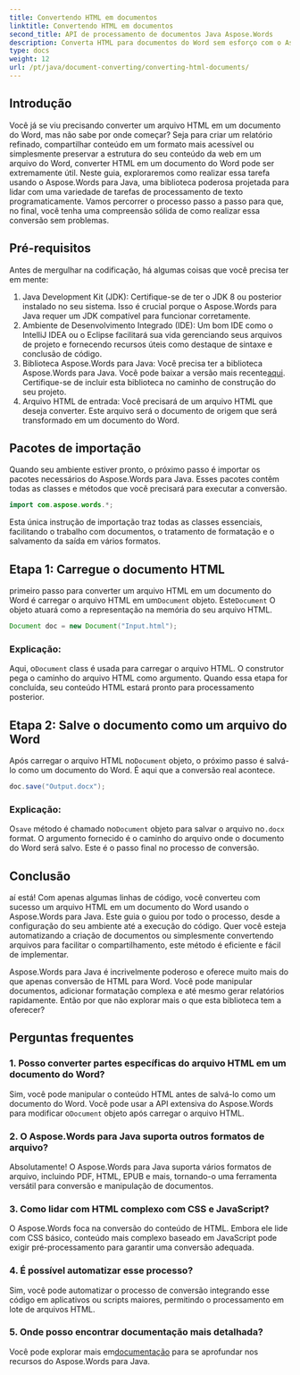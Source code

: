 ```yaml
---
title: Convertendo HTML em documentos
linktitle: Convertendo HTML em documentos
second_title: API de processamento de documentos Java Aspose.Words
description: Converta HTML para documentos do Word sem esforço com o Aspose.Words para Java. Aprenda como executar essa conversão em apenas algumas etapas com nosso guia abrangente.
type: docs
weight: 12
url: /pt/java/document-converting/converting-html-documents/
---
```


## Introdução

Você já se viu precisando converter um arquivo HTML em um documento do Word, mas não sabe por onde começar? Seja para criar um relatório refinado, compartilhar conteúdo em um formato mais acessível ou simplesmente preservar a estrutura do seu conteúdo da web em um arquivo do Word, converter HTML em um documento do Word pode ser extremamente útil. Neste guia, exploraremos como realizar essa tarefa usando o Aspose.Words para Java, uma biblioteca poderosa projetada para lidar com uma variedade de tarefas de processamento de texto programaticamente. Vamos percorrer o processo passo a passo para que, no final, você tenha uma compreensão sólida de como realizar essa conversão sem problemas.

## Pré-requisitos

Antes de mergulhar na codificação, há algumas coisas que você precisa ter em mente:

1. Java Development Kit (JDK): Certifique-se de ter o JDK 8 ou posterior instalado no seu sistema. Isso é crucial porque o Aspose.Words para Java requer um JDK compatível para funcionar corretamente.
2. Ambiente de Desenvolvimento Integrado (IDE): Um bom IDE como o IntelliJ IDEA ou o Eclipse facilitará sua vida gerenciando seus arquivos de projeto e fornecendo recursos úteis como destaque de sintaxe e conclusão de código.
3.  Biblioteca Aspose.Words para Java: Você precisa ter a biblioteca Aspose.Words para Java. Você pode baixar a versão mais recente[aqui](https://releases.aspose.com/words/java/). Certifique-se de incluir esta biblioteca no caminho de construção do seu projeto.
4. Arquivo HTML de entrada: Você precisará de um arquivo HTML que deseja converter. Este arquivo será o documento de origem que será transformado em um documento do Word.

## Pacotes de importação

Quando seu ambiente estiver pronto, o próximo passo é importar os pacotes necessários do Aspose.Words para Java. Esses pacotes contêm todas as classes e métodos que você precisará para executar a conversão.

```java
import com.aspose.words.*;
```

Esta única instrução de importação traz todas as classes essenciais, facilitando o trabalho com documentos, o tratamento de formatação e o salvamento da saída em vários formatos.

## Etapa 1: Carregue o documento HTML

 primeiro passo para converter um arquivo HTML em um documento do Word é carregar o arquivo HTML em um`Document` objeto. Este`Document` O objeto atuará como a representação na memória do seu arquivo HTML.

```java
Document doc = new Document("Input.html");
```

### Explicação:

 Aqui, o`Document` class é usada para carregar o arquivo HTML. O construtor pega o caminho do arquivo HTML como argumento. Quando essa etapa for concluída, seu conteúdo HTML estará pronto para processamento posterior.

## Etapa 2: Salve o documento como um arquivo do Word

 Após carregar o arquivo HTML no`Document` objeto, o próximo passo é salvá-lo como um documento do Word. É aqui que a conversão real acontece.

```java
doc.save("Output.docx");
```

### Explicação:

 O`save` método é chamado no`Document` objeto para salvar o arquivo no`.docx` format. O argumento fornecido é o caminho do arquivo onde o documento do Word será salvo. Este é o passo final no processo de conversão.

## Conclusão

aí está! Com apenas algumas linhas de código, você converteu com sucesso um arquivo HTML em um documento do Word usando o Aspose.Words para Java. Este guia o guiou por todo o processo, desde a configuração do seu ambiente até a execução do código. Quer você esteja automatizando a criação de documentos ou simplesmente convertendo arquivos para facilitar o compartilhamento, este método é eficiente e fácil de implementar.

Aspose.Words para Java é incrivelmente poderoso e oferece muito mais do que apenas conversão de HTML para Word. Você pode manipular documentos, adicionar formatação complexa e até mesmo gerar relatórios rapidamente. Então por que não explorar mais o que esta biblioteca tem a oferecer?

## Perguntas frequentes

### 1. Posso converter partes específicas do arquivo HTML em um documento do Word?

 Sim, você pode manipular o conteúdo HTML antes de salvá-lo como um documento do Word. Você pode usar a API extensiva do Aspose.Words para modificar o`Document` objeto após carregar o arquivo HTML.

### 2. O Aspose.Words para Java suporta outros formatos de arquivo?

Absolutamente! O Aspose.Words para Java suporta vários formatos de arquivo, incluindo PDF, HTML, EPUB e mais, tornando-o uma ferramenta versátil para conversão e manipulação de documentos.

### 3. Como lidar com HTML complexo com CSS e JavaScript?

O Aspose.Words foca na conversão do conteúdo de HTML. Embora ele lide com CSS básico, conteúdo mais complexo baseado em JavaScript pode exigir pré-processamento para garantir uma conversão adequada.

### 4. É possível automatizar esse processo?

Sim, você pode automatizar o processo de conversão integrando esse código em aplicativos ou scripts maiores, permitindo o processamento em lote de arquivos HTML.

### 5. Onde posso encontrar documentação mais detalhada?

 Você pode explorar mais em[documentação](https://reference.aspose.com/words/java/) para se aprofundar nos recursos do Aspose.Words para Java.